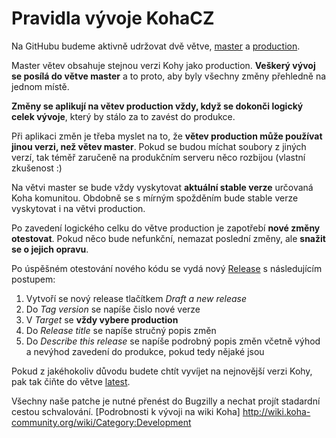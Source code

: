Pravidla vývoje KohaCZ
=

Na GitHubu budeme aktivně udržovat dvě větve, [master](https://github.com/open-source-knihovna/KohaCZ/tree/master) a [production](https://github.com/open-source-knihovna/KohaCZ/tree/production).

Master větev obsahuje stejnou verzi Kohy jako production. **Veškerý vývoj se posílá do větve master** a to proto, aby byly všechny změny přehledně na jednom místě.

**Změny se aplikují na větev production vždy, když se dokonči logický celek vývoje**, který by stálo za to zavést do produkce. 

Při aplikaci změn je třeba myslet na to, že **větev production může používat jinou verzi, než větev master**. Pokud se budou míchat soubory z jiných verzí, tak téměř zaručeně na produkčním serveru něco rozbijou (vlastní zkušenost :)

Na větvi master se bude vždy vyskytovat **aktuální stable verze** určovaná Koha komunitou. Obdobně se s mírným spožděním bude stable verze vyskytovat i na větvi production.

Po zavedení logického celku do větve production je zapotřebí **nové změny otestovat**. Pokud něco bude nefunkční, nemazat poslední změny, ale **snažit se o jejich opravu**.

Po úspěšném otestování nového kódu se vydá nový [Release](https://github.com/open-source-knihovna/KohaCZ/releases) s následujícím postupem:

1. Vytvoří se nový release tlačítkem *Draft a new release*
2. Do *Tag version* se napíše čislo nové verze
3. V *Target* se **vždy vybere production**
4. Do *Release title* se napíše stručný popis změn
5. Do *Describe this release* se napíše podrobný popis změn včetně výhod a nevýhod zavedení do produkce, pokud tedy nějaké jsou

Pokud z jakéhokoliv důvodu budete chtít vyvíjet na nejnovější verzi Kohy, pak tak čiňte do větve [latest](https://github.com/open-source-knihovna/KohaCZ/tree/latest).

Všechny naše patche je nutné přenést do Bugzilly a nechat projít stadardní cestou schvalování. [Podrobnosti k vývoji na wiki Koha] http://wiki.koha-community.org/wiki/Category:Development
